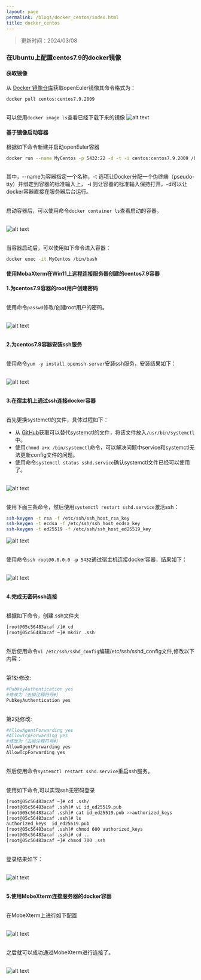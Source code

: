 ```yaml
---
layout: page
permalink: /blogs/docker_centos/index.html
title: docker_centos
---
```

> 更新时间：2024/03/08

### 在Ubuntu上配置centos7.9的docker镜像

#### 获取镜像

从 [Docker 镜像仓库](https://hub.docker.com/)获取openEuler镜像其命令格式为：

```bash
docker pull centos:centos7.9.2009
```

<br>可以使用``docker image ls``查看已经下载下来的镜像
![alt text](docker.assets/1709449681567.png)

#### 基于镜像启动容器

根据如下命令新建并启动openEuler容器

```bash
docker run --name MyCentos -p 5432:22 -d -t -i centos:centos7.9.2009 /bin/bash
```

<br>其中，--name为容器指定一个名称，-t 选项让Docker分配一个伪终端（pseudo-tty）并绑定到容器的标准输入上， -i 则让容器的标准输入保持打开，-d可以让docker容器直接在服务器后台运行。

<br>启动容器后，可以使用命令``docker container ls``查看启动的容器。

<br>![alt text](docker.assets/1709904571081.png)

<br>当容器启动后，可以使用如下命令进入容器：

```bash
docker exec -it MyCentos /bin/bash
```

#### 使用MobaXterm在Win11上远程连接服务器创建的centos7.9容器

**1.为centos7.9容器的root用户创建密码**

<br>使用命令``passwd``修改/创建root用户的密码。

<br>![alt text](docker.assets/1709904823182.png)

<br>**2.为centos7.9容器安装ssh服务**

<br>使用命令``yum -y install openssh-server``安装ssh服务，安装结果如下：

<br>![alt text](docker.assets/1709904928860.png)

<br>**3.在宿主机上通过ssh连接docker容器**

<br>首先更换systemctl的文件，具体过程如下：

- 从 [GitHub](https://github.com/gdraheim/docker-systemctl-replacement/blob/master/files/docker/systemctl.py)获取可以替代systemctl的文件，将该文件放入`/usr/bin/systemctl`中。
- 使用`chmod a+x /bin/systemctl`命令，可以解决问题中service和systemctl无法更新config文件的问题。
- 使用命令`systemctl status sshd.service`确认systemctl文件已经可以使用了。

<br>![alt text](docker.assets/1709905936108.png)

<br>使用下面三条命令，然后使用`systemctl restart sshd.service`激活ssh：

```bash
ssh-keygen -t rsa -f /etc/ssh/ssh_host_rsa_key
ssh-keygen -t ecdsa -f /etc/ssh/ssh_host_ecdsa_key
ssh-keygen -t ed25519 -f /etc/ssh/ssh_host_ed25519_key
```
![alt text](docker.assets/1709906089243.png)

<br>使用命令``ssh root@0.0.0.0 -p 5432``通过宿主机连接docker容器，结果如下：

<br>![alt text](docker.assets/1709906241472.png)

<br>**4.完成无密码ssh连接**

<br>根据如下命令，创建.ssh文件夹

```bash
[root@05c56483acaf /]# cd
[root@05c56483acaf ~]# mkdir .ssh
```

<br>然后使用命令``vi /etc/ssh/sshd_config``编辑/etc/ssh/sshd_config文件,修改以下内容：

<br>第1处修改:

```bash
#PubkeyAuthentication yes
#修改为（去掉注释符号#）
PubkeyAuthentication yes
```

<br>第2处修改:

```bash
#AllowAgentForwarding yes
#AllowTcpForwarding yes
#修改为（去掉注释符号#）
AllowAgentForwarding yes
AllowTcpForwarding yes
```

<br>然后使用命令``systemctl restart sshd.service``重启ssh服务。

<br>使用如下命令,可以实现ssh无密码登录
```bash
[root@05c56483acaf ~]# cd .ssh/
[root@05c56483acaf .ssh]# vi id_ed25519.pub
[root@05c56483acaf .ssh]# cat id_ed25519.pub >>authorized_keys
[root@05c56483acaf .ssh]# ls
authorized_keys  id_ed25519.pub
[root@05c56483acaf .ssh]# chmod 600 authorized_keys
[root@05c56483acaf .ssh]# cd ..
[root@05c56483acaf ~]# chmod 700 .ssh
```
<br>登录结果如下：

<br>![alt text](docker.assets/1709909667343.jpg)

<br>**5.使用MobeXterm连接服务器的docker容器**

<br>在MobeXterm上进行如下配置

<br>![alt text](docker.assets/1709909581340.jpg)

<br>之后就可以成功通过MobeXterm进行连接了。

<br>![alt text](docker.assets/1709909765857.jpg)
